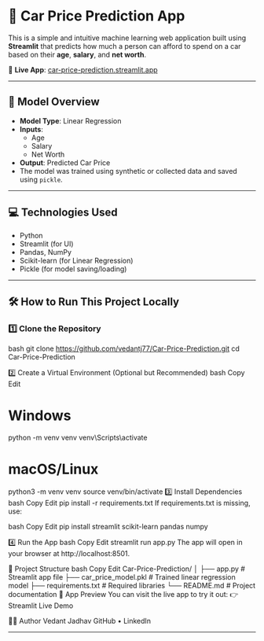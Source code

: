 # 🚗 Car Price Prediction App

This is a simple and intuitive machine learning web application built using **Streamlit** that predicts how much a person can afford to spend on a car based on their **age**, **salary**, and **net worth**.

🔗 **Live App**: [car-price-prediction.streamlit.app](https://car-price-prediction-ckc2srrn9jexga6gnklgu3.streamlit.app/)

---

## 🧠 Model Overview

- **Model Type**: Linear Regression
- **Inputs**:
  - Age
  - Salary
  - Net Worth
- **Output**: Predicted Car Price
- The model was trained using synthetic or collected data and saved using `pickle`.

---

## 💻 Technologies Used

- Python
- Streamlit (for UI)
- Pandas, NumPy
- Scikit-learn (for Linear Regression)
- Pickle (for model saving/loading)

---

## 🛠️ How to Run This Project Locally

### 1️⃣ Clone the Repository

bash
git clone https://github.com/vedantj77/Car-Price-Prediction.git
cd Car-Price-Prediction

2️⃣ Create a Virtual Environment (Optional but Recommended)
bash
Copy
Edit
# Windows
python -m venv venv
venv\Scripts\activate

# macOS/Linux
python3 -m venv venv
source venv/bin/activate
3️⃣ Install Dependencies
bash
Copy
Edit
pip install -r requirements.txt
If requirements.txt is missing, use:

bash
Copy
Edit
pip install streamlit scikit-learn pandas numpy

4️⃣ Run the App
bash
Copy
Edit
streamlit run app.py
The app will open in your browser at http://localhost:8501.

📁 Project Structure
bash
Copy
Edit
Car-Price-Prediction/
│
├── app.py                  # Streamlit app file
├── car_price_model.pkl     # Trained linear regression model
├── requirements.txt        # Required libraries
└── README.md               # Project documentation
📸 App Preview
You can visit the live app to try it out:
👉 Streamlit Live Demo

🙋‍♂️ Author
Vedant Jadhav
GitHub • LinkedIn



---

